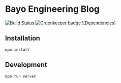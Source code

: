 # Bayo Engineering Blog

[![Build Status](https://travis-ci.org/bayo-jsc/bayo-jsc.github.io.svg?branch=dev)](https://travis-ci.org/bayo-jsc/bayo-jsc.github.io)
[![Greenkeeper badge](https://badges.greenkeeper.io/bayo-jsc/bayo-jsc.github.io.svg)](https://greenkeeper.io/)
[![Dependencies]](https://david-dm.org/bayo-jsc/bayo-jsc.github.io.svg)

## Installation
```
npm install 
```

## Development
```
npm run server
```
